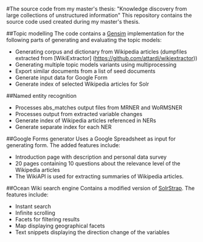 #The source code from my master's thesis: "Knowledge discovery from large collections of unstructured information"
This repository contains the source code used created during my master's thesis.

##Topic modelling
The code contains a [Gensim](https://github.com/piskvorky/gensim) implementation for the following parts of generating and evaluating the topic models:
* Generating corpus and dictionary from Wikipedia articles (dumpfiles extracted from [WikiExtractor] (https://github.com/attardi/wikiextractor))
* Generating multiple topic models variants using multiprocessing
* Export similar documents from a list of seed documents
* Generate input data for Google Form
* Generate index of selected Wikipedia articles for Solr

##Named entity recognition
* Processes abs_matches output files from MRNER and WoRMSNER
* Processes output from extracted variable changes
* Generate index of Wikipedia articles referenced in NERs
* Generate separate index for each NER

##Google Forms generator
Uses a Google Spreadsheet as input for generating form. The added features include:
* Introduction page with description and personal data survey
* 20 pages containing 10 questions about the relevance level of the Wikipedia articles
* The WikiAPI is used for extracting summaries of Wikipedia articles.

##Ocean Wiki search engine
Contains a modified version of [SolrStrap](https://github.com/fergiemcdowall/solrstrap). The features include:
* Instant search
* Infinite scrolling
* Facets for filtering results
* Map displaying geographical facets
* Text snippets displaying the direction change of the variables
